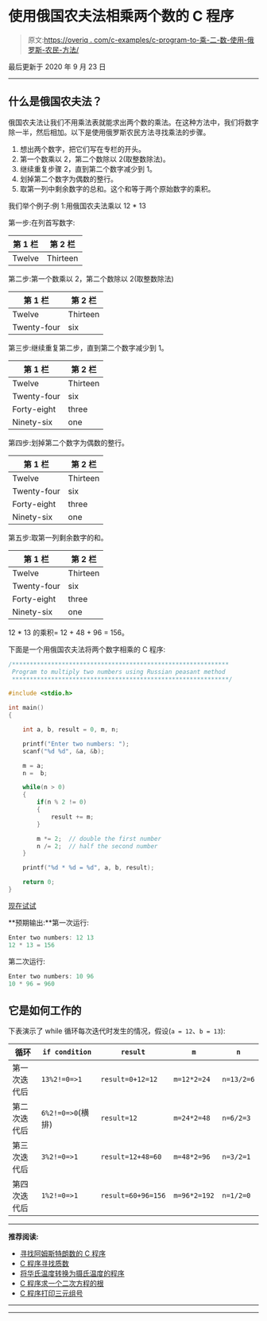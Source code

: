 # 使用俄国农夫法相乘两个数的 C 程序

> 原文:[https://overiq . com/c-examples/c-program-to-乘-二-数-使用-俄罗斯-农民-方法/](https://overiq.com/c-examples/c-program-to-multiply-two-numbers-using-russian-peasant-method/)

最后更新于 2020 年 9 月 23 日

* * *

## 什么是俄国农夫法？

俄国农夫法让我们不用乘法表就能求出两个数的乘法。在这种方法中，我们将数字除一半，然后相加。以下是使用俄罗斯农民方法寻找乘法的步骤。

1.  想出两个数字，把它们写在专栏的开头。
2.  第一个数乘以 2，第二个数除以 2(取整数除法)。
3.  继续重复步骤 2，直到第二个数字减少到 1。
4.  划掉第二个数字为偶数的整行。
5.  取第一列中剩余数字的总和。这个和等于两个原始数字的乘积。

我们举个例子:例 1:用俄国农夫法乘以 12 * 13

第一步:在列首写数字:

| 第 1 栏 | 第 2 栏 |
| --- | --- |
| Twelve | Thirteen |

第二步:第一个数乘以 2，第二个数除以 2(取整数除法)

| 第 1 栏 | 第 2 栏 |
| --- | --- |
| Twelve | Thirteen |
| Twenty-four | six |

第三步:继续重复第二步，直到第二个数字减少到 1。

| 第 1 栏 | 第 2 栏 |
| --- | --- |
| Twelve | Thirteen |
| Twenty-four | six |
| Forty-eight | three |
| Ninety-six | one |

第四步:划掉第二个数字为偶数的整行。

| 第 1 栏 | 第 2 栏 |
| --- | --- |
| Twelve | Thirteen |
| Twenty-four | six |
| Forty-eight | three |
| Ninety-six | one |

第五步:取第一列剩余数字的和。

| 第 1 栏 | 第 2 栏 |
| --- | --- |
| Twelve | Thirteen |
| Twenty-four | six |
| Forty-eight | three |
| Ninety-six | one |

12 * 13 的乘积= 12 + 48 + 96 = 156。

下面是一个用俄国农夫法将两个数字相乘的 C 程序:

```c
/*************************************************************
 Program to multiply two numbers using Russian peasant method
 *************************************************************/

#include <stdio.h>

int main() 
{

    int a, b, result = 0, m, n;   

    printf("Enter two numbers: ");
    scanf("%d %d", &a, &b);

    m = a;
    n =  b;

    while(n > 0)
    {                
        if(n % 2 != 0)
        {
            result += m;
        }    

        m *= 2;  // double the first number         
        n /= 2;  // half the second number
    }

    printf("%d * %d = %d", a, b, result);

    return 0;
}

```

[现在试试](https://overiq.com/c-online-compiler/zX7/)

**预期输出:**第一次运行:

```c
Enter two numbers: 12 13
12 * 13 = 156

```

第二次运行:

```c
Enter two numbers: 10 96
10 * 96 = 960

```

## 它是如何工作的

下表演示了 while 循环每次迭代时发生的情况，假设(`a = 12`、`b = 13`):

| 循环 | `if condition` | `result` | `m` | `n` |
| --- | --- | --- | --- | --- |
| 第一次迭代后 | `13%2!=0=>1` | `result=0+12=12` | `m=12*2=24` | `n=13/2=6` |
| 第二次迭代后 | `6%2!=0=>0`(横排) | `result=12` | `m=24*2=48` | `n=6/2=3` |
| 第三次迭代后 | `3%2!=0=>1` | `result=12+48=60` | `m=48*2=96` | `n=3/2=1` |
| 第四次迭代后 | `1%2!=0=>1` | `result=60+96=156` | `m=96*2=192` | `n=1/2=0` |

* * *

**推荐阅读:**

*   [寻找阿姆斯特朗数的 C 程序](/c-examples/c-program-to-find-prime-numbers/)
*   [C 程序寻找质数](/c-examples/c-program-to-find-prime-numbers/)
*   [将华氏温度转换为摄氏温度的程序](/c-examples/c-program-to-convert-the-temperature-in-fahrenheit-to-celsius/)
*   [C 程序求一个二次方程的根](/c-examples/c-program-to-find-the-roots-of-a-quadratic-equation/)
*   [C 程序打印三元组号](/c-examples/c-program-to-print-triad-numbers/)

* * *

* * *